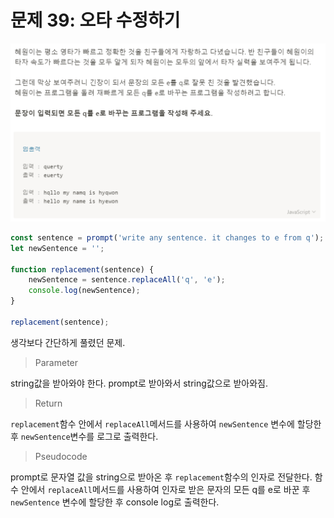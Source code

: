 # 문제 39: 오타 수정하기

<img src="./questionImage/039.png">

```javascript
const sentence = prompt('write any sentence. it changes to e from q');
let newSentence = '';

function replacement(sentence) {
    newSentence = sentence.replaceAll('q', 'e');
    console.log(newSentence);
}

replacement(sentence);

````
생각보다 간단하게 풀렸던 문제. 

> Parameter

string값을 받아와야 한다.
prompt로 받아와서 string값으로 받아와짐.

> Return

```replacement```함수 안에서 ```replaceAll```메서드를 사용하여 ```newSentence``` 변수에 할당한 후 ```newSentence```변수를 로그로 출력한다.

> Pseudocode

prompt로 문자열 값을 string으로 받아온 후 ```replacement```함수의 인자로 전달한다. 함수 안에서  ```replaceAll```메서드를 사용하여 인자로 받은 문자의 모든 q를 e로 바꾼 후 ```newSentence``` 변수에 할당한 후 console log로 출력한다. 
